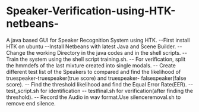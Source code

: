 # Speaker-Verification-using-HTK-netbeans-
A java based GUI for Speaker Recognition System using HTK.
 --First install HTK on ubuntu
 --Install Netbeans with latest Java and Scene Builder.
 -- Change the working Directory in the java codes and in the shell scripts.
 -- Train the system using the shell script training.sh.
 -- For verification, split the hmmdefs of the last mixture created into single modals.
 -- Create different test list of the Speakers to compared and find the likelihood of truespeaker-truespeaker(true score) and truespeaker-  falsespeaker(false score).
-- Find the threshold likelihood and find the Equal Error Rate(EER).
 -- test_script.sh for identification
 -- testfinal.sh for verification(after finding the threshold).
 -- Record the Audio in wav format.Use silenceremoval.sh to remove end silence.
